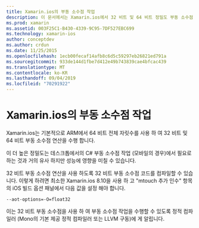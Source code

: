 ```yaml
---
title: Xamarin.ios의 부동 소수점 작업
description: 이 문서에서는 Xamarin.ios에서 32 비트 및 64 비트 정밀도 부동 소수점 연산을 처리 하 고 성능에 관련 된 영향을 설명 하는 방법을 설명 합니다.
ms.prod: xamarin
ms.assetid: 003F25C1-B430-4339-9C95-7DF527EBC699
ms.technology: xamarin-ios
author: conceptdev
ms.author: crdun
ms.date: 11/25/2015
ms.openlocfilehash: 1ecb00fecaf14afb8c6d5c59297eb26821ed791a
ms.sourcegitcommit: 933de144d1fbe7d412e49b743839cae4bfcac439
ms.translationtype: MT
ms.contentlocale: ko-KR
ms.lasthandoff: 09/04/2019
ms.locfileid: "70291922"
---
```

# <a name="floating-point-operations-in-xamarinios"></a>Xamarin.ios의 부동 소수점 작업

Xamarin.ios는 기본적으로 ARM에서 64 비트 전체 자릿수를 사용 하 여 32 비트 및 64 비트 부동 소수점 연산을 수행 합니다.  

이 더 높은 정밀도는 데스크톱에서의 C# 부동 소수점 작업 (모바일의 경우)에서 필요로 하는 것과 거의 유사 하지만 성능에 영향을 미칠 수 있습니다.

32 비트 부동 소수점 연산을 사용 하도록 32 비트 부동 소수점 코드를 컴파일할 수 있습니다.  이렇게 하려면 최소한 Xamarin.ios 8.10을 사용 하 고 "mtouch 추가 인수" 항목의 iOS 빌드 옵션 패널에서 다음 값을 설정 해야 합니다.

```
--aot-options=-O=float32
```

이는 32 비트 부동 소수점을 사용 하 여 부동 소수점 작업을 수행할 수 있도록 정적 컴파일러 (Mono의 기본 제공 정적 컴파일러 또는 LLVM 구동)에 게 알립니다.
